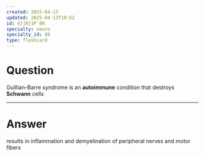 ```yaml
---
created: 2025-04-13
updated: 2025-04-13T10:52
id: k}]R}1P`8N
specialty: neuro
specialty_id: 86
type: flashcard
---
```


# Question
Guillian-Barre syndrome is an **autoimmune** condition that destroys **Schwann** cells

---

# Answer
results in inflammation and demyelination of peripheral nerves and motor fibers